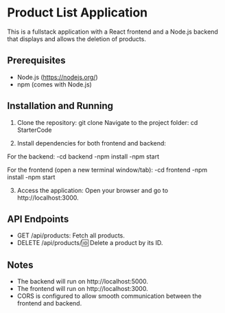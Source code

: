 # Product List Application

This is a fullstack application with a React frontend and a Node.js backend that displays and allows the deletion of products.

## Prerequisites
- Node.js (https://nodejs.org/)
- npm (comes with Node.js)

## Installation and Running

1. Clone the repository: git clone <repository-url>
Navigate to the project folder: cd StarterCode

2. Install dependencies for both frontend and backend:

For the backend:
-cd backend
-npm install
-npm start

For the frontend (open a new terminal window/tab):
-cd frontend
-npm install
-npm start

3. Access the application: Open your browser and go to http://localhost:3000.

## API Endpoints
- GET /api/products: Fetch all products.
- DELETE /api/products/:id: Delete a product by its ID.

## Notes
- The backend will run on http://localhost:5000.
- The frontend will run on http://localhost:3000.
- CORS is configured to allow smooth communication between the frontend and backend.
